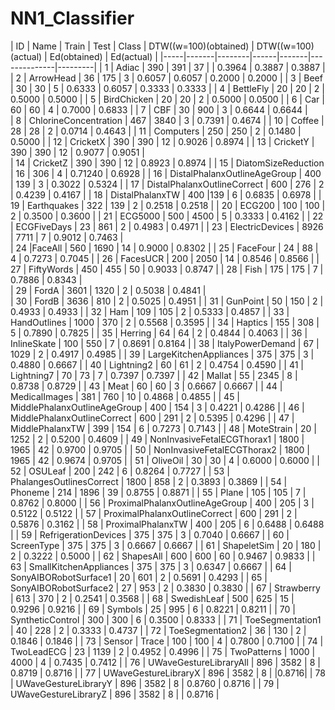 # NN1_Classifier



| ID  |  Name |  Train | Test | Class | DTW((w=100)(obtained) | DTW((w=100)(actual)  |  Ed(obtained) | Ed(actual) |
|-----|-------|--------|------|-------|--------------|---------|
| 1	| Adiac	| 390 |	391 |	37	|     |	0.3964	| 0.3887 | 0.3887 |
| 2 |	ArrowHead	| 36 |	175 |	3 | 0.6057 | 0.6057	 | 0.2000 | 0.2000 |
| 3   | Beef  | 30     |  30 |   5    |   0.6333   |  0.6057	 | 0.3333 | 0.3333 |
| 4   | BettleFly  | 20   |  20 |   2  |   0.5000   |  0.5000 |
| 5   | BirdChicken | 20   |  20 |   2  |   0.5000   |  0.0500 |
| 6   | Car | 60   |  60 |   4  |   0.7000 |  0.6833 |
| 7 |	CBF |	30 | 900 | 3 |	0.6644 | 0.6644	|	
| 8	|	ChlorineConcentration |	467	| 3840 |	3	|	0.7391 | 0.4674	 |
| 10 | Coffee	| 28	| 28	| 2	|  	0.0714 | 0.4643 |
| 11 | Computers |	250	| 250	| 2 | 0.1480 | 0.5000 |
| 12 |	CricketX	| 390	| 390	| 12 | 0.9026 | 0.8974 |
| 13 | CricketY	| 390	| 390 |	12 |	0.9077 | 0.9051	|	
| 14 | CricketZ |	390 |	390	| 12	|	0.8923 | 0.8974	|
| 15	|	DiatomSizeReduction |	16	| 306	| 4	| 0.71240 | 0.6928	|
| 16	| DistalPhalanxOutlineAgeGroup |	400	| 139	| 3	|	 0.3022 | 0.5324 |
| 17	|	DistalPhalanxOutlineCorrect |	600	| 276	| 2 | 0.4239 | 0.4167	|
| 18	| DistalPhalanxTW	| 400	 |139	| 6 | 0.6835 |	0.6978	|
| 19	|	Earthquakes |	322 |	139 |	2	| 0.2518 | 0.2518 |
| 20	|	ECG200	| 100	| 100	| 2	| 0.3500 |	0.3600 |
| 21	|	ECG5000	| 500	| 4500 |	5	| 0.3333 |	0.4162 |
| 22 |	ECGFiveDays |	23 |	861	| 2	| 0.4983 | 0.4971 |	
| 23 |	ElectricDevices	| 8926 |	7711 |	7	|  0.9012  	| 0.7463 |		
| 24 |FaceAll	| 560	| 1690 | 14 | 0.9000 | 0.8302 |	
| 25	| FaceFour |	24 |	88 |	4	|	0.7273 | 0.7045	|
| 26	| FacesUCR | 200	| 2050	| 14	| 0.8546 | 0.8566 |
| 27	| FiftyWords	| 450	| 455	| 50 | 0.9033 | 0.8747 |
| 28	|	Fish	| 175	| 175	| 7	| 0.7886 |  0.8343	|	
| 29	| FordA	| 3601	| 1320	| 2	| 0.5038   | 0.4841 | 	
| 30	| FordB	| 3636	| 810	| 2	| 0.5025  | 0.4951	|
| 31	| GunPoint	| 50	| 150	| 2	| 0.4933 | 0.4933 |
| 32	|	Ham	| 109	| 105	| 2	| 0.5333 | 0.4857	|
| 33	| HandOutlines	| 1000	| 370	| 2	| 0.5568  | 0.3595 |
| 34 | Haptics	| 155	| 308	| 5	| 0.7890 | 0.7825 | 
| 35	| Herring	| 64	| 64	| 2	| 0.4844 | 0.4063 | 
| 36	| InlineSkate	| 100	| 550	| 7 | 0.8691 | 0.8164 |
| 38 | ItalyPowerDemand |	67	| 1029	| 2	| 0.4917 | 0.4985 |
| 39	| LargeKitchenAppliances	| 375	| 375 | 3	| 0.4880 | 0.6667 |	
| 40 | Lightning2	| 60	| 61	| 2	| 0.4754 | 0.4590 |
| 41 | Lightning7	| 70	| 73 | 7	| 0.7397 | 0.7397 |	
| 42	|	Mallat	| 55	| 2345	| 8	| 0.8738 |  0.8729 |
| 43	| Meat	| 60	| 60	| 3	| 0.6667 | 0.6667 |
| 44 | MedicalImages	| 381	| 760	| 10	| 0.4868 | 0.4855 |
| 45	| MiddlePhalanxOutlineAgeGroup	| 400	| 154	| 3 | 0.4221 |  0.4286 |
| 46	|	MiddlePhalanxOutlineCorrect	| 600	| 291	| 2	| 0.5395 | 0.4296 |
| 47	| MiddlePhalanxTW	| 399	| 154	| 6	| 0.7273 | 0.7143	|
| 48	| MoteStrain	| 20	| 1252	| 2	| 0.5200 | 0.4609 |
| 49	| NonInvasiveFetalECGThorax1	| 1800	| 1965	| 42 | 0.9700 | 	0.9705 |
| 50	| NonInvasiveFetalECGThorax2	| 1800	| 1965	| 42	|	0.9674  | 0.9705 |
| 51	| OliveOil	| 30	| 30	| 4 | 0.6000 | 	0.6000	|
| 52	| OSULeaf	| 200	| 242	| 6	| 0.8264 | 0.7727 |	
| 53	| PhalangesOutlinesCorrect	| 1800	| 858 | 2	| 0.3893 | 0.3869 |	
| 54	| Phoneme	| 214	| 1896 | 39 | 0.8755 | 0.8871 |
| 55	| Plane	| 105	| 105	| 7	| 0.8762 | 0.8000	|
| 56	| ProximalPhalanxOutlineAgeGroup	| 400	| 205	 | 3	| 0.5122 | 0.5122	|
| 57	| ProximalPhalanxOutlineCorrect	| 600	| 291	| 2	| 0.5876 | 0.3162	|
| 58	|	ProximalPhalanxTW	| 400	| 205 | 6	|	0.6488 | 0.6488 | 
| 59	| RefrigerationDevices	| 375	| 375	| 3	|  0.7040    | 0.6667 |
| 60	| ScreenType	| 375	| 375	| 3	| 0.6667  | 0.6667  |
| 61	| ShapeletSim	| 20	| 180	| 2	| 0.3222  | 0.5000 |
| 62	| ShapesAll	| 600	| 600	| 60 |  0.9467  | 0.9833 |
| 63	| SmallKitchenAppliances | 375	| 375	| 3	|  0.6347  | 0.6667 |
| 64	| SonyAIBORobotSurface1	| 20	| 601	| 2	|  0.5691 | 0.4293 |
| 65	| SonyAIBORobotSurface2	| 27	| 953	| 2	|  0.3830 | 0.3830 |
| 67 | Strawberry	| 613	| 370	| 2	|  0.2541 | 0.3568 | 
| 68	| SwedishLeaf	| 500	| 625	| 15	|  0.9296 | 0.9216 | 
| 69	| Symbols	| 25	| 995	| 6	|  0.8221  | 0.8211 |
| 70	| SyntheticControl	| 300	| 300	| 6	|  0.3500 | 0.8333 |
| 71	| ToeSegmentation1	| 40	| 228	| 2	|   0.3333  | 0.4737 |
| 72	| ToeSegmentation2	| 36	| 130	| 2	|  0.1846 | 0.1846 |
| 73	| Sensor	| Trace	| 100	| 100	| 4	| 0.7800  | 0.7100 |
| 74	| TwoLeadECG	| 23	| 1139	| 2 | 0.4952  | 0.4996 |
| 75	| TwoPatterns	| 1000	| 4000	| 4 | 0.7435  | 0.7412 |
| 76 | UWaveGestureLibraryAll	| 896	| 3582	| 8	| 0.8719  | 0.8716 |
| 77 | UWaveGestureLibraryX	| 896	| 3582	| 8 |   |0.8716|
| 78	| UWaveGestureLibraryY	| 896	| 3582	| 8	|  0.8760 | 0.8716 |
| 79	| UWaveGestureLibraryZ	| 896	| 3582	| 8	|     | 0.8716 | 
